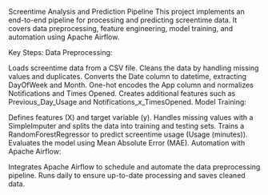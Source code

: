 Screentime Analysis and Prediction Pipeline
This project implements an end-to-end pipeline for processing and predicting screentime data. It covers data preprocessing, feature engineering, model training, and automation using Apache Airflow.

Key Steps:
Data Preprocessing:

Loads screentime data from a CSV file.
Cleans the data by handling missing values and duplicates.
Converts the Date column to datetime, extracting DayOfWeek and Month.
One-hot encodes the App column and normalizes Notifications and Times Opened.
Creates additional features such as Previous_Day_Usage and Notifications_x_TimesOpened.
Model Training:

Defines features (X) and target variable (y).
Handles missing values with a SimpleImputer and splits the data into training and testing sets.
Trains a RandomForestRegressor to predict screentime usage (Usage (minutes)).
Evaluates the model using Mean Absolute Error (MAE).
Automation with Apache Airflow:

Integrates Apache Airflow to schedule and automate the data preprocessing pipeline.
Runs daily to ensure up-to-date processing and saves cleaned data.
